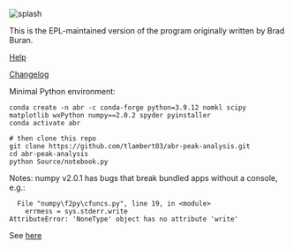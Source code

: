 ![splash](Source/splash.png)

This is the EPL-maintained version of the program originally written by Brad Buran.

[Help](https://EPL-Engineering.github.io/abr-peak-analysis/)

[Changelog](CHANGELOG.md)

Minimal Python environment:

```
conda create -n abr -c conda-forge python=3.9.12 nomkl scipy matplotlib wxPython numpy==2.0.2 spyder pyinstaller
conda activate abr

# then clone this repo
git clone https://github.com/tlambert03/abr-peak-analysis.git
cd abr-peak-analysis
python Source/notebook.py
```

Notes: numpy v2.0.1 has bugs that break bundled apps without a console, e.g.:
```
  File "numpy\f2py\cfuncs.py", line 19, in <module>
    errmess = sys.stderr.write
AttributeError: 'NoneType' object has no attribute 'write'
```

See [here](https://github.com/numpy/numpy/issues/26862)
